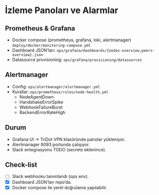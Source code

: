 # İzleme Panoları ve Alarmlar

## Prometheus & Grafana
- Docker compose (prometheus, grafana, loki, alertmanager) `deploy/docker/monitoring-compose.yml`
- Dashboard JSON’ları: `ops/grafana/dashboards/{nodes-overview,peers-overview}.json`
- Datasource provisioning: `ops/grafana/provisioning/datasources`

## Alertmanager
- Config: `ops/alertmanager/alertmanager.yml`
- Kurallar: `ops/prometheus/rules/node-health.yml`
  - NodeAgentDown
  - HandshakeErrorSpike
  - WebhookFailureBurst
  - BackendErrorRateHigh

## Durum
- Grafana UI → TriDot VPN klasöründe panolar yükleniyor.
- Alertmanager 9093 portunda çalışıyor.
- Slack entegrasyonu TODO (secrets eklenince).

## Check-list
- [ ] Slack webhooku tanımlandı (ops env).
- [x] Dashboard JSON’ları repo’da.
- [x] Docker compose ile yerel doğrulama yapılabilir.
